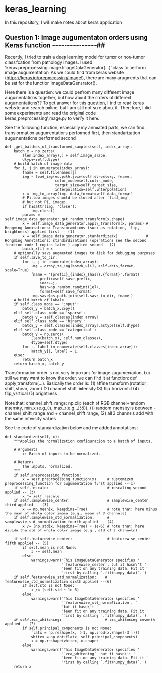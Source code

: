 # keras_learning
In this repository, I will make notes about keras application

## Question 1: Image augumentaton orders using Keras function ---------------##

Recently, I tried to train a deep learning model for tumor or non-tumor classifcation from pathology images. I used 'keras.preprocessing.image.ImageDataGenerator(...)' class to perform image augumentation. As we could find from keras website (https://keras.io/preprocessing/image/), there are many arugments that can be set for the function ImageDataGenerator(). 

Here there is a question: we could perfrom many different image augumentations together, but how about the orders of different augumentations??
To get answer for this question, I trid to read keras website and search online, but I am still not sure about it. Therefore, I did some experiments and read the original code keras_preprocessing\image.py to verify it here. 

See the following function, especially my annoated parts, we can find: transformation augumentations performed first, then standarization augumentations performed second 

    def _get_batches_of_transformed_samples(self, index_array):
        batch_x = np.zeros(
            (len(index_array),) + self.image_shape,
            dtype=self.dtype)
        # build batch of image data
        for i, j in enumerate(index_array):
            fname = self.filenames[j]
            img = load_img(os.path.join(self.directory, fname),
                           color_mode=self.color_mode,
                           target_size=self.target_size,
                           interpolation=self.interpolation)
            x = img_to_array(img, data_format=self.data_format)
            # Pillow images should be closed after `load_img`,
            # but not PIL images.
            if hasattr(img, 'close'):
                img.close()
            params = self.image_data_generator.get_random_transform(x.shape)
            x = self.image_data_generator.apply_transform(x, params) # Hongming Annotations: Transforamtions (such as rotation, flip, brightness) applied first -- (1)
            x = self.image_data_generator.standardize(x)             # Hongming Annotations: standardizations (operations see the second function code I copies later ) applied second --(2)
            batch_x[i] = x
        # optionally save augmented images to disk for debugging purposes
        if self.save_to_dir:
            for i, j in enumerate(index_array):
                img = array_to_img(batch_x[i], self.data_format, scale=True)
                fname = '{prefix}_{index}_{hash}.{format}'.format(
                    prefix=self.save_prefix,
                    index=j,
                    hash=np.random.randint(1e7),
                    format=self.save_format)
                img.save(os.path.join(self.save_to_dir, fname))
        # build batch of labels
        if self.class_mode == 'input':
            batch_y = batch_x.copy()
        elif self.class_mode == 'sparse':
            batch_y = self.classes[index_array]
        elif self.class_mode == 'binary':
            batch_y = self.classes[index_array].astype(self.dtype)
        elif self.class_mode == 'categorical':
            batch_y = np.zeros(
                (len(batch_x), self.num_classes),
                dtype=self.dtype)
            for i, label in enumerate(self.classes[index_array]):
                batch_y[i, label] = 1.
        else:
            return batch_x
        return batch_x, batch_y

Transformation order is not very important for image augumentation, but still we may want to know the order. we can find it at function: def apply_transform(...). Basically the order is: (1) affine transform (rotation, shift, shear, zoom) (2) channel_shift_intensity (3) flip_horizontal (4) flip_vertical (5) brightness

Note that: channel_shift_range: np.clip (each of RGB channel+random intensity, min_x (e.g.,0), max_x(e.g.,255)), (1) random intensity is between -channel_shift_range and + channel_shift range, (2) all 3 channels add with the same intensity values

See the code of standardization below and my added annotations:

    def standardize(self, x):
        """Applies the normalization configuration to a batch of inputs.

        # Arguments
            x: Batch of inputs to be normalized.

        # Returns
            The inputs, normalized.
        """
        if self.preprocessing_function:
            x = self.preprocessing_function(x)     # customized preprocessing_function for augumentation first applied --(1) 
        if self.rescale:                           # rescaling second applied -- (2)
            x *= self.rescale
        if self.samplewise_center:                 # samplewise_center third applied -- (3)
            x -= np.mean(x, keepdims=True)         # note that: here minus the mean of whole color image (e.g., mean of 3 channels)
        if self.samplewise_std_normalization:      # samplewsie_std_normalization fourth applied -- (4)
            x /= (np.std(x, keepdims=True) + 1e-6) # note that: here divide the std of whole color image (e.g., std of 3 channels)

        if self.featurewise_center:                # featurewise_center fifth applied -- (5)
            if self.mean is not None:
                x -= self.mean
            else:
                warnings.warn('This ImageDataGenerator specifies '
                              '`featurewise_center`, but it hasn\'t '
                              'been fit on any training data. Fit it '
                              'first by calling `.fit(numpy_data)`.')
        if self.featurewise_std_normalization:    # featurewsie_std_normalization sixth applied --(6)
            if self.std is not None:
                x /= (self.std + 1e-6)
            else:
                warnings.warn('This ImageDataGenerator specifies '
                              '`featurewise_std_normalization`, '
                              'but it hasn\'t '
                              'been fit on any training data. Fit it '
                              'first by calling `.fit(numpy_data)`.')
        if self.zca_whitening:                    # zca_whitening seventh applied -- (7)
            if self.principal_components is not None:
                flatx = np.reshape(x, (-1, np.prod(x.shape[-3:])))
                whitex = np.dot(flatx, self.principal_components)
                x = np.reshape(whitex, x.shape)
            else:
                warnings.warn('This ImageDataGenerator specifies '
                              '`zca_whitening`, but it hasn\'t '
                              'been fit on any training data. Fit it '
                              'first by calling `.fit(numpy_data)`.')
        return x
